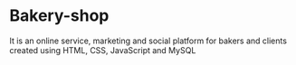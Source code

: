 # Bakery-shop
It is an online service, marketing and social platform for bakers and clients created using HTML, CSS, JavaScript and MySQL
